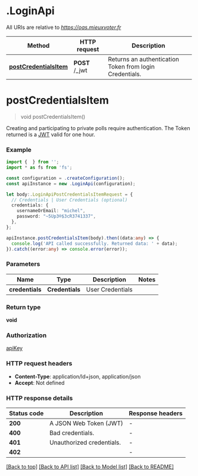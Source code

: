 # .LoginApi

All URIs are relative to *https://oas.mieuxvoter.fr*

Method | HTTP request | Description
------------- | ------------- | -------------
[**postCredentialsItem**](LoginApi.md#postCredentialsItem) | **POST** /_jwt | Returns an authentication Token from login Credentials.


# **postCredentialsItem**
> void postCredentialsItem()

Creating and participating to private polls require authentication.  The Token returned is a [JWT](https://jwt.io/) valid for one hour.

### Example


```typescript
import {  } from '';
import * as fs from 'fs';

const configuration = .createConfiguration();
const apiInstance = new .LoginApi(configuration);

let body:.LoginApiPostCredentialsItemRequest = {
  // Credentials | User Credentials (optional)
  credentials: {
    usernameOrEmail: "michel",
    password: "~5Up3®$3cR3741337",
  },
};

apiInstance.postCredentialsItem(body).then((data:any) => {
  console.log('API called successfully. Returned data: ' + data);
}).catch((error:any) => console.error(error));
```


### Parameters

Name | Type | Description  | Notes
------------- | ------------- | ------------- | -------------
 **credentials** | **Credentials**| User Credentials |


### Return type

**void**

### Authorization

[apiKey](README.md#apiKey)

### HTTP request headers

 - **Content-Type**: application/ld+json, application/json
 - **Accept**: Not defined


### HTTP response details
| Status code | Description | Response headers |
|-------------|-------------|------------------|
**200** | A JSON Web Token (JWT) |  -  |
**400** | Bad credentials. |  -  |
**401** | Unauthorized credentials. |  -  |
**402** |  |  -  |

[[Back to top]](#) [[Back to API list]](README.md#documentation-for-api-endpoints) [[Back to Model list]](README.md#documentation-for-models) [[Back to README]](README.md)


